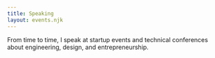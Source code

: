 ```yaml
---
title: Speaking
layout: events.njk
---
```


From time to time, I speak at startup events and technical conferences about engineering, design, and entrepreneurship.
